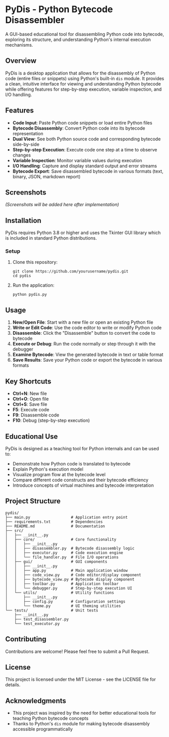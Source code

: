 # PyDis - Python Bytecode Disassembler

A GUI-based educational tool for disassembling Python code into bytecode, exploring its structure, and understanding Python's internal execution mechanisms.

## Overview

PyDis is a desktop application that allows for the disassembly of Python code (entire files or snippets) using Python's built-in `dis` module. It provides a clean, intuitive interface for viewing and understanding Python bytecode while offering features for step-by-step execution, variable inspection, and I/O handling.

## Features

- **Code Input**: Paste Python code snippets or load entire Python files
- **Bytecode Disassembly**: Convert Python code into its bytecode representation
- **Dual View**: See both Python source code and corresponding bytecode side-by-side
- **Step-by-step Execution**: Execute code one step at a time to observe changes
- **Variable Inspection**: Monitor variable values during execution
- **I/O Handling**: Capture and display standard output and error streams
- **Bytecode Export**: Save disassembled bytecode in various formats (text, binary, JSON, markdown report)

## Screenshots

_(Screenshots will be added here after implementation)_

## Installation

PyDis requires Python 3.8 or higher and uses the Tkinter GUI library which is included in standard Python distributions.

### Setup

1. Clone this repository:
   ```
   git clone https://github.com/yourusername/pydis.git
   cd pydis
   ```

2. Run the application:
   ```
   python pydis.py
   ```

## Usage

1. **New/Open File**: Start with a new file or open an existing Python file
2. **Write or Edit Code**: Use the code editor to write or modify Python code
3. **Disassemble**: Click the "Disassemble" button to convert the code to bytecode
4. **Execute or Debug**: Run the code normally or step through it with the debugger
5. **Examine Bytecode**: View the generated bytecode in text or table format
6. **Save Results**: Save your Python code or export the bytecode in various formats

## Key Shortcuts

- **Ctrl+N**: New file
- **Ctrl+O**: Open file
- **Ctrl+S**: Save file
- **F5**: Execute code
- **F9**: Disassemble code
- **F10**: Debug (step-by-step execution)

## Educational Use

PyDis is designed as a teaching tool for Python internals and can be used to:

- Demonstrate how Python code is translated to bytecode
- Explain Python's execution model
- Visualize program flow at the bytecode level
- Compare different code constructs and their bytecode efficiency
- Introduce concepts of virtual machines and bytecode interpretation

## Project Structure

```
pydis/
├── main.py                  # Application entry point
├── requirements.txt         # Dependencies
├── README.md                # Documentation
├── src/
│   ├── __init__.py
│   ├── core/                # Core functionality
│   │   ├── __init__.py
│   │   ├── disassembler.py  # Bytecode disassembly logic
│   │   ├── executor.py      # Code execution engine
│   │   └── file_handler.py  # File I/O operations
│   ├── gui/                 # GUI components
│   │   ├── __init__.py
│   │   ├── app.py           # Main application window
│   │   ├── code_view.py     # Code editor/display component
│   │   ├── bytecode_view.py # Bytecode display component
│   │   ├── toolbar.py       # Application toolbar
│   │   └── debugger.py      # Step-by-step execution UI
│   └── utils/               # Utility functions
│       ├── __init__.py
│       ├── config.py        # Configuration settings
│       └── theme.py         # UI theming utilities
└── tests/                   # Unit tests
    ├── __init__.py
    ├── test_disassembler.py
    └── test_executor.py
```

## Contributing

Contributions are welcome! Please feel free to submit a Pull Request.

## License

This project is licensed under the MIT License - see the LICENSE file for details.

## Acknowledgments

- This project was inspired by the need for better educational tools for teaching Python bytecode concepts
- Thanks to Python's `dis` module for making bytecode disassembly accessible programmatically
